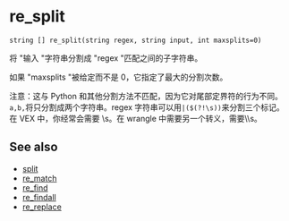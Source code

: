 # re_split

`string [] re_split(string regex, string input, int maxsplits=0)`

将 "输入 "字符串分割成 "regex "匹配之间的子字符串。

如果 "maxsplits "被给定而不是 0，它指定了最大的分割次数。

注意：这与 Python 和其他分割方法不匹配，因为它对尾部定界符的行为不同。`a,b,`将只分割成两个字符串。regex 字符串可以用`|($(?!\s))`来分割三个标记。在 VEX 中，你经常会需要 \s。在 wrangle 中需要另一个转义，需要\\\\s。

## See also

- [split](split.html)
- [re_match](re_match.html)
- [re_find](re_find.html)
- [re_findall](re_findall.html)
- [re_replace](re_replace.html)
